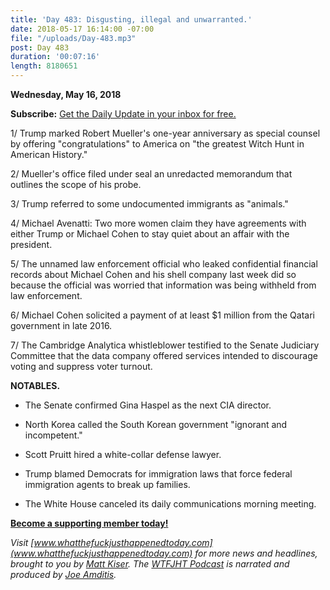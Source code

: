 ```yaml
---
title: 'Day 483: Disgusting, illegal and unwarranted.'
date: 2018-05-17 16:14:00 -07:00
file: "/uploads/Day-483.mp3"
post: Day 483
duration: '00:07:16'
length: 8180651
---
```


**Wednesday, May 16, 2018**

**Subscribe:** [Get the Daily Update in your inbox for free.](https://whatthefuckjusthappenedtoday.com/subscribe/)

1/ Trump marked Robert Mueller's one-year anniversary as special counsel by offering "congratulations" to America on "the greatest Witch Hunt in American History."

2/ Mueller's office filed under seal an unredacted memorandum that outlines the scope of his probe.

3/ Trump referred to some undocumented immigrants as "animals."

4/ Michael Avenatti: Two more women claim they have agreements with either Trump or Michael Cohen to stay quiet about an affair with the president.

5/ The unnamed law enforcement official who leaked confidential financial records about Michael Cohen and his shell company last week did so because the official was worried that information was being withheld from law enforcement.

6/ Michael Cohen solicited a payment of at least $1 million from the Qatari government in late 2016.

7/ The Cambridge Analytica whistleblower testified to the Senate Judiciary Committee that the data company offered services intended to discourage voting and suppress voter turnout.

**NOTABLES.**

* The Senate confirmed Gina Haspel as the next CIA director.

* North Korea called the South Korean government "ignorant and incompetent."

* Scott Pruitt hired a white-collar defense lawyer.

* Trump blamed Democrats for immigration laws that force federal immigration agents to break up families.

* The White House canceled its daily communications morning meeting.

**[Become a supporting member today!](https://whatthefuckjusthappenedtoday.com/membership/?utm_source=2017\+Donors&utm_campaign=8dccd905d9-&utm_medium=email&utm_term=0_3bd36f654c-8dccd905d9-169730397)**

*Visit [www.whatthefuckjusthappenedtoday.com](www.whatthefuckjusthappenedtoday.com) for more news and headlines, brought to you by [Matt Kiser](https://twitter.com/Matt_Kiser). The [WTFJHT Podcast](https://whatthefuckjusthappenedtoday.com/podcasts/) is narrated and produced by [Joe Amditis](https://twitter.com/jsamditis).*